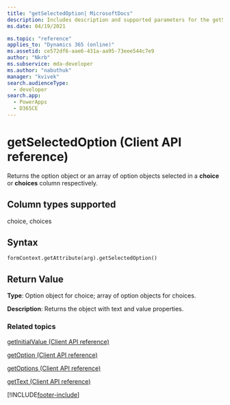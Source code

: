 ```yaml
---
title: "getSelectedOption| MicrosoftDocs"
description: Includes description and supported parameters for the getSelectedOption method.
ms.date: 04/19/2021

ms.topic: "reference"
applies_to: "Dynamics 365 (online)"
ms.assetid: ce572df6-aae6-431a-aa95-73eee544c7e9
author: "Nkrb"
ms.subservice: mda-developer
ms.author: "nabuthuk"
manager: "kvivek"
search.audienceType: 
  - developer
search.app: 
  - PowerApps
  - D365CE
---
```

# getSelectedOption (Client API reference)



Returns the option object or an array of option objects selected in a **choice** or **choices** column respectively. 

## Column types supported

choice, choices

## Syntax

`formContext.getAttribute(arg).getSelectedOption()`

## Return Value

**Type**: Option object for choice; array of option objects for choices. 

**Description**: Returns the object with text and value properties.

### Related topics
[getInitialValue (Client API reference)](getInitialValue.md)

[getOption (Client API reference)](getOption.md)

[getOptions (Client API reference)](getOptions.md)

[getText (Client API reference)](getText.md)



[!INCLUDE[footer-include](../../../../../includes/footer-banner.md)]
